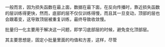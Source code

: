 一般而言，因为损失函数在最上面，数据在最下面，在反向传播时，靠近损失函数的层训练得更快，然而，底部的层不仅仅训练得慢，而且其一旦变动，顶部的层也会跟着变，这导致顶层被重复训练，最终导致收敛慢。

批量归一化主要用于解决这一问题，即学习底部层的时候，避免变化顶部层。

其主要思想是，固定小批量里面的均值和方差，这样，尽管